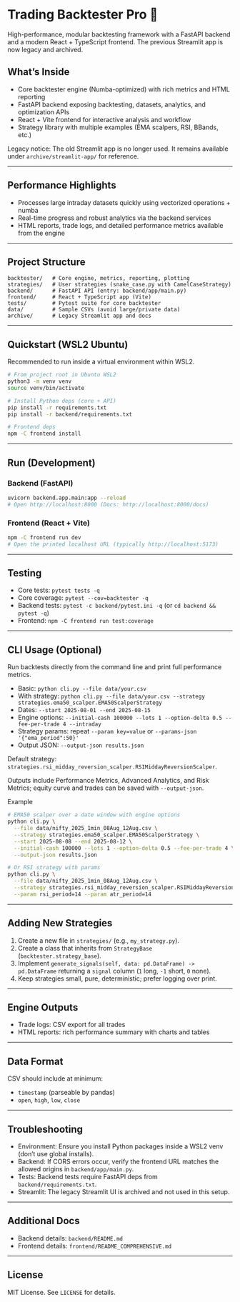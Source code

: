 # Trading Backtester Pro 🚀

High-performance, modular backtesting framework with a FastAPI backend and a modern React + TypeScript frontend. The previous Streamlit app is now legacy and archived.

## What’s Inside

- Core backtester engine (Numba-optimized) with rich metrics and HTML reporting
- FastAPI backend exposing backtesting, datasets, analytics, and optimization APIs
- React + Vite frontend for interactive analysis and workflow
- Strategy library with multiple examples (EMA scalpers, RSI, BBands, etc.)

Legacy notice: The old Streamlit app is no longer used. It remains available under `archive/streamlit-app/` for reference.

---

## Performance Highlights

- Processes large intraday datasets quickly using vectorized operations + numba
- Real-time progress and robust analytics via the backend services
- HTML reports, trade logs, and detailed performance metrics available from the engine

---

## Project Structure

```
backtester/   # Core engine, metrics, reporting, plotting
strategies/   # User strategies (snake_case.py with CamelCaseStrategy)
backend/      # FastAPI API (entry: backend/app/main.py)
frontend/     # React + TypeScript app (Vite)
tests/        # Pytest suite for core backtester
data/         # Sample CSVs (avoid large/private data)
archive/      # Legacy Streamlit app and docs
```

---

## Quickstart (WSL2 Ubuntu)

Recommended to run inside a virtual environment within WSL2.

```bash
# From project root in Ubuntu WSL2
python3 -m venv venv
source venv/bin/activate

# Install Python deps (core + API)
pip install -r requirements.txt
pip install -r backend/requirements.txt

# Frontend deps
npm -C frontend install
```

---

## Run (Development)

### Backend (FastAPI)

```bash
uvicorn backend.app.main:app --reload
# Open http://localhost:8000 (Docs: http://localhost:8000/docs)
```

### Frontend (React + Vite)

```bash
npm -C frontend run dev
# Open the printed localhost URL (typically http://localhost:5173)
```

---

## Testing

- Core tests: `pytest tests -q`
- Core coverage: `pytest --cov=backtester -q`
- Backend tests: `pytest -c backend/pytest.ini -q` (or `cd backend && pytest -q`)
- Frontend: `npm -C frontend run test:coverage`

---

## CLI Usage (Optional)

Run backtests directly from the command line and print full performance metrics.

- Basic: `python cli.py --file data/your.csv`
- With strategy: `python cli.py --file data/your.csv --strategy strategies.ema50_scalper.EMA50ScalperStrategy`
- Dates: `--start 2025-08-01 --end 2025-08-15`
- Engine options: `--initial-cash 100000 --lots 1 --option-delta 0.5 --fee-per-trade 4 --intraday`
- Strategy params: repeat `--param key=value` or `--params-json '{"ema_period":50}'`
- Output JSON: `--output-json results.json`

Default strategy: `strategies.rsi_midday_reversion_scalper.RSIMiddayReversionScalper`.

Outputs include Performance Metrics, Advanced Analytics, and Risk Metrics; equity curve and trades can be saved with `--output-json`.

Example

```bash
# EMA50 scalper over a date window with engine options
python cli.py \
  --file data/nifty_2025_1min_08Aug_12Aug.csv \
  --strategy strategies.ema50_scalper.EMA50ScalperStrategy \
  --start 2025-08-08 --end 2025-08-12 \
  --initial-cash 100000 --lots 1 --option-delta 0.5 --fee-per-trade 4 \
  --output-json results.json

# Or RSI strategy with params
python cli.py \
  --file data/nifty_2025_1min_08Aug_12Aug.csv \
  --strategy strategies.rsi_midday_reversion_scalper.RSIMiddayReversionScalper \
  --param rsi_period=14 --param atr_period=14
```

---

## Adding New Strategies

1) Create a new file in `strategies/` (e.g., `my_strategy.py`).
2) Create a class that inherits from `StrategyBase` (`backtester.strategy_base`).
3) Implement `generate_signals(self, data: pd.DataFrame) -> pd.DataFrame` returning a `signal` column (`1` long, `-1` short, `0` none).
4) Keep strategies small, pure, deterministic; prefer logging over print.

---

## Engine Outputs

- Trade logs: CSV export for all trades
- HTML reports: rich performance summary with charts and tables

---

## Data Format

CSV should include at minimum:
- `timestamp` (parseable by pandas)
- `open`, `high`, `low`, `close`

---

## Troubleshooting

- Environment: Ensure you install Python packages inside a WSL2 venv (don’t use global installs).
- Backend: If CORS errors occur, verify the frontend URL matches the allowed origins in `backend/app/main.py`.
- Tests: Backend tests require FastAPI deps from `backend/requirements.txt`.
- Streamlit: The legacy Streamlit UI is archived and not used in this setup.

---

## Additional Docs

- Backend details: `backend/README.md`
- Frontend details: `frontend/README_COMPREHENSIVE.md`

---

## License

MIT License. See `LICENSE` for details.
